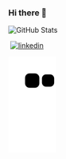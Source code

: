 ### Hi there 👋

<!--
**kansuorhan/kansuorhan** is a ✨ _special_ ✨ repository because its `README.md` (this file) appears on your GitHub profile.

Here are some ideas to get you started:

- 🔭 I’m currently working on ...
- 🌱 I’m currently learning ...
- 👯 I’m looking to collaborate on ...
- 🤔 I’m looking for help with ...
- 💬 Ask me about ...
- 📫 How to reach me: ...
- 😄 Pronouns: ...
- ⚡ Fun fact: ...
-->



![GitHub Stats](https://github-readme-stats.vercel.app/api?username=kansuorhan&theme=swift&show_icons=true)

![<Mail>](https://img.shields.io/badge/<GMail>-<Mavi>?style=for-the-badge&logo=<Mail>&logoColor=<Siyah>)
  [![linkedin](https://img.shields.io/badge/Linkedin-000000?style=for-the-badge&logo=Linkedin&logoColor=white)](https://www.linkedin.com/in/orhan-kansu-36299111b/)

![snake gif](https://github.com/kansuorhan/kansuorhan/blob/output/github-contribution-grid-snake.svg)
